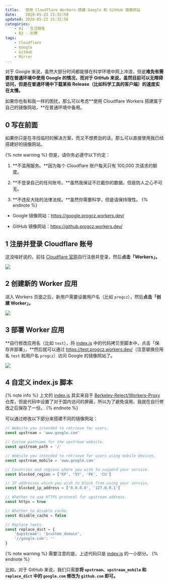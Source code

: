 ```yaml
---
title:   使用 Cloudflare Workers 搭建 Google 和 GitHub 镜像网站
date:    2020-05-23 21:32:58
updated: 2020-05-23 21:32:58
categories:
    - A1 - 生活随笔
    - B2 - 折腾
tags:
    - Cloudflare
    - Google
    - GitHub
    - Mirror
---
```


对于 Google 来说，虽然大部分时间都能够在科学环境中网上冲浪，但是**难免有需要在普通环境中使用 Google 的情况，**而对于 GitHub 来说，虽然目前可以无障碍访问，但是**在普通环境中下载某些 Release（比如科学工具的客户端）的速度实在太慢。**

如果你也有和我一样的困扰，那么可以考虑**使用 Cloudflare Workers 搭建属于自己的镜像网站，**在普通环境中备用。

<!-- more -->

## 0 写在前面

如果你只是在寻找临时的解决方案，而又不想费劲的话，那么可以直接使用我已经搭建好的镜像网站。

{% note warning %}
但是，请你务必遵守以下约定：

1. **不滥用服务。**因为每个 Cloudflare 账户每天只有 100,000 次请求的额度。

2. **不登录自己的任何账号。**虽然我保证不拦截你的数据，但是防人之心不可无。

3. **不违反大陆的法律法规。**虽然你需要科学，但是请保持理性。
{% endnote %}

- Google 镜像网站：<https://google.progcz.workers.dev/>

- GitHub 镜像网站：<https://github.progcz.workers.dev/>

## 1 注册并登录 Cloudflare 账号

这没啥好说的，前往 [Cloudflare 官网](https://www.cloudflare.com/)自行注册并登录，然后**点击「Workers」。**

<img src="https://cdn.jsdelivr.net/gh/ProgCZ/image-cloud-a@master/2020/05/06.png" style="zoom:100%"/>

## 2 创建新的 Worker 应用

进入 Workers 页面之后，新用户需要设置用户名（比如 `progcz`），然后**点击「创建 Worker」。**

<img src="https://cdn.jsdelivr.net/gh/ProgCZ/image-cloud-a@master/2020/05/07.png" style="zoom:100%"/>

## 3 部署 Worker 应用

**自行修改应用名（比如 `test`），将 [index.js](https://github.com/ProgCZ/code-cloud-a/blob/master/2020/05/cf-workers-mirrors/index.js) 中的代码拷贝至脚本中，点击「保存并部署」，**然后就可以通过 <https://test.progcz.workers.dev/>（注意替换应用名 `test` 和用户名 `progcz`）访问 Google 的镜像网站了。

<img src="https://cdn.jsdelivr.net/gh/ProgCZ/image-cloud-a@master/2020/05/08.png" style="zoom:100%"/>

## 4 自定义 index.js 脚本

{% note info %}
上文的 [index.js](https://github.com/ProgCZ/code-cloud-a/blob/master/2020/05/cf-workers-mirrors/index.js) 其实来自于 [Berkeley-Reject/Workers-Proxy](https://github.com/Berkeley-Reject/Workers-Proxy) 仓库，但是代码中设置了对于国内访问的屏蔽，所以为了避免误用，我就在自行修改之后保存了一份。
{% endnote %}

可以通过修改以下部分来搭建不同的镜像网站：

```js
// Website you intended to retrieve for users.
const upstream = 'www.google.com'

// Custom pathname for the upstream website.
const upstream_path = '/'

// Website you intended to retrieve for users using mobile devices.
const upstream_mobile = 'www.google.com'

// Countries and regions where you wish to suspend your service.
const blocked_region = ['KP', 'SY', 'PK', 'CU']

// IP addresses which you wish to block from using your service.
const blocked_ip_address = ['0.0.0.0', '127.0.0.1']

// Whether to use HTTPS protocol for upstream address.
const https = true

// Whether to disable cache.
const disable_cache = false

// Replace texts.
const replace_dict = {
    '$upstream': '$custom_domain',
    '//google.com': ''
}
```

{% note warning %}
需要注意的是，上述代码只是 [index.js](https://github.com/ProgCZ/code-cloud-a/blob/master/2020/05/cf-workers-mirrors/index.js) 的一小部分。
{% endnote %}

比如，对于 GitHub 来说，我们只需要**将 `upstream`、`upstream_mobile` 和 `replace_dict` 中的 `google.com` 修改为 `github.com` 即可。**
